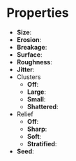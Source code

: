 

# Properties

- **Size**: 
- **Erosion**: 
- **Breakage**: 
- **Surface**: 
- **Roughness**: 
- **Jitter**: 
- Clusters
  - **Off**: <desc>
  - **Large**: <desc>
  - **Small**: <desc>
  - **Shattered**: <desc>
- Relief
  - **Off**: <desc>
  - **Sharp**: <desc>
  - **Soft**: <desc>
  - **Stratified**: <desc>
- **Seed**: 



